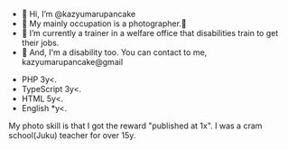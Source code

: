 - 👋 Hi, I’m @kazyumarupancake
- 👀 My mainly occupation is a photographer.📸
- 🌱 I’m currently a trainer in a welfare office that disabilities train to get their jobs.
- 💞️ And, I'm a disability too.
You can contact to me, kazyumarupancake@gmail

<!---
kazyumarupancake/kazyumarupancake is a ✨ special ✨ repository because its `README.md` (this file) appears on your GitHub profile.
You can click the Preview link to take a look at your changes.
--->

- PHP 3y<.
- TypeScript 3y<.
- HTML 5y<.
- English *y<.


My photo skill is that I got the reward "published at 1x".
I was a cram school(Juku) teacher for over 15y.
